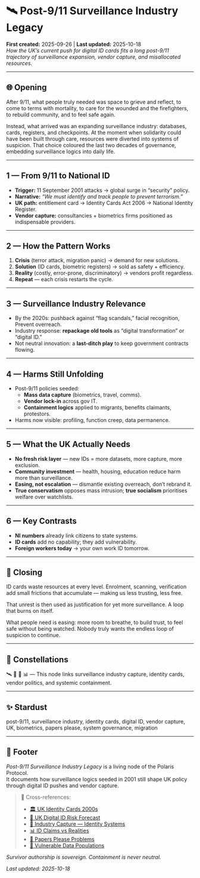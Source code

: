 # 🛰️ Post-9/11 Surveillance Industry Legacy  
**First created:** 2025-09-26 | **Last updated:** 2025-10-18  
*How the UK’s current push for digital ID cards fits a long post-9/11 trajectory of surveillance expansion, vendor capture, and misallocated resources.*  

---

## 🌐 Opening  

After 9/11, what people truly needed was space to grieve and reflect, to come to terms with mortality, to care for the wounded and the firefighters, to rebuild community, and to feel safe again.  

Instead, what arrived was an expanding surveillance industry: databases, cards, registers, and checkpoints. At the moment when solidarity could have been built through care, resources were diverted into systems of suspicion. That choice coloured the last two decades of governance, embedding surveillance logics into daily life.  

---

## 1 — From 9/11 to National ID  

- **Trigger:** 11 September 2001 attacks → global surge in “security” policy.  
- **Narrative:** *“We must identify and track people to prevent terrorism.”*  
- **UK path:** entitlement card → Identity Cards Act 2006 → National Identity Register.  
- **Vendor capture:** consultancies + biometrics firms positioned as indispensable providers.  

---

## 2 — How the Pattern Works  

1. **Crisis** (terror attack, migration panic) → demand for new solutions.  
2. **Solution** (ID cards, biometric registers) → sold as safety + efficiency.  
3. **Reality** (costly, error-prone, discriminatory) → vendors profit regardless.  
4. **Repeat** — each crisis restarts the cycle.  

---

## 3 — Surveillance Industry Relevance  

- By the 2020s: pushback against “flag scandals,” facial recognition, Prevent overreach.  
- Industry response: **repackage old tools** as “digital transformation” or “digital ID.”  
- Not neutral innovation: a **last-ditch play** to keep government contracts flowing.  

---

## 4 — Harms Still Unfolding  

- Post-9/11 policies seeded:  
  - **Mass data capture** (biometrics, travel, comms).  
  - **Vendor lock-in** across gov IT.  
  - **Containment logics** applied to migrants, benefits claimants, protestors.  
- Harms now visible: profiling, function creep, data permanence.  

---

## 5 — What the UK Actually Needs  

- **No fresh risk layer** — new IDs = more datasets, more capture, more exclusion.  
- **Community investment** — health, housing, education reduce harm more than surveillance.  
- **Easing, not escalation** — dismantle existing overreach, don’t rebrand it.  
- **True conservatism** opposes mass intrusion; **true socialism** prioritises welfare over watchlists.  

---

## 6 — Key Contrasts  

- **NI numbers** already link citizens to state systems.  
- **ID cards** add no capability; they add vulnerability.  
- **Foreign workers today** → your own work ID tomorrow.  

---

## 🌋 Closing  

ID cards waste resources at every level. Enrolment, scanning, verification add small frictions that accumulate — making us less trusting, less free.  

That unrest is then used as justification for yet more surveillance. A loop that burns on itself.  

What people need is easing: more room to breathe, to build trust, to feel safe without being watched. Nobody truly wants the endless loop of suspicion to continue.  

---

## 🌌 Constellations  

🛰️ 🛂 💼 📊 — This node links surveillance industry capture, identity cards, vendor politics, and systemic containment.  

---

## ✨ Stardust  

post-9/11, surveillance industry, identity cards, digital ID, vendor capture, UK, biometrics, papers please, system governance, migration  

---

## 🏮 Footer  

*Post-9/11 Surveillance Industry Legacy* is a living node of the Polaris Protocol.  
It documents how surveillance logics seeded in 2001 still shape UK policy through digital ID pushes and vendor capture.  

> 📡 Cross-references:
> 
> - [🏛️ UK Identity Cards 2000s](../../🦕_Elder_Influencers/🛟_Borders_Boats_Walls/🏛️_uk_identity_cards_2000s.md)  
> - [🔮 UK Digital ID Risk Forecast](../../../../Metadata_Sabotage_Network/Governance_And_Containment/🈺_Governance_And_Prevent/🔮_uk_digital_id_risk_forecast.md)  
> - [💼 Industry Capture — Identity Systems](../../../../Metadata_Sabotage_Network/Governance_And_Containment/🈺_Governance_And_Prevent/💼_industry_capture_identity_systems.md)  
> - [📊 ID Claims vs Realities](../../../../Metadata_Sabotage_Network/Governance_And_Containment/🈺_Governance_And_Prevent/📊_id_claims_vs_realities.md)  
> - [🛂 Papers Please Problems](../../../../Metadata_Sabotage_Network/🔥_Data_Risks/🛂_Papers_Please_Problems/README.md)  
> - [📿 Vulnerable Data Populations](../../../../Metadata_Sabotage_Network/🔥_Data_Risks/📿_Vulnerable_Data_Populations/README.md)  

*Survivor authorship is sovereign. Containment is never neutral.*  

_Last updated: 2025-10-18_  
